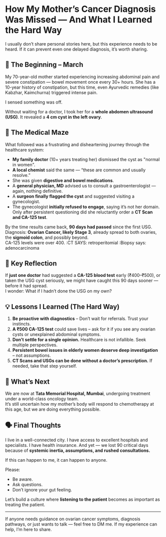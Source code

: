 
# How My Mother’s Cancer Diagnosis Was Missed — And What I Learned the Hard Way

I usually don’t share personal stories here, but this experience needs to be heard. If it can prevent even one delayed diagnosis, it’s worth sharing.

## 📅 The Beginning – March
My 70-year-old mother started experiencing increasing abdominal pain and severe constipation — bowel movement once every 30+ hours. She has a 10-year history of constipation, but this time, even Ayurvedic remedies (like Kabzhar, Kaimchurna) triggered intense pain.  

I sensed something was off.

Without waiting for a doctor, I took her for a **whole abdomen ultrasound (USG)**. It revealed a **4 cm cyst in the left ovary**.

## 🏥 The Medical Maze
What followed was a frustrating and disheartening journey through the healthcare system:

- **My family doctor** (10+ years treating her) dismissed the cyst as "normal in women".
- **A local chemist** said the same — “these are common and usually resolve.”
- She was given **digestive and bowel medications**.
- A **general physician, MD** advised us to consult a gastroenterologist — again, nothing definitive.
- A **surgeon finally flagged the cyst** and suggested visiting a gynecologist.
- The gynecologist **initially refused to engage**, saying it’s not her domain. Only after persistent questioning did she reluctantly order a **CT Scan and CA-125 test**.

By the time results came back, **90 days had passed** since the first USG.  
Diagnosis: **Ovarian Cancer, likely Stage 3**, already spread to both ovaries, the **sigmoid colon**, and possibly beyond.  
CA-125 levels were over 400.
:CT SAYS: retroperitomial
:Biopsy says: adenocarcinoma

## 🧠 Key Reflection
If **just one doctor** had suggested a **CA-125 blood test** early (₹400–₹500), or taken the USG cyst seriously, we might have caught this 90 days sooner — before it had spread.  
I wonder: What if I hadn’t done the USG on my own?

## 💡 Lessons I Learned (The Hard Way)
1. **Be proactive with diagnostics** – Don’t wait for referrals. Trust your instincts.
2. **A ₹500 CA-125 test** could save lives – ask for it if you see any ovarian cysts or unexplained abdominal symptoms.
3. **Don’t settle for a single opinion.** Healthcare is not infallible. Seek multiple perspectives.
4. **Persistent bowel issues in elderly women deserve deep investigation** – not assumptions.
5. **CT Scans and USGs can be done without a doctor’s prescription.** If needed, take that step yourself.

## 🙏 What’s Next
We are now at **Tata Memorial Hospital, Mumbai**, undergoing treatment under a world-class oncology team.  
It’s still uncertain how my mother’s body will respond to chemotherapy at this age, but we are doing everything possible.

## 🗣️ Final Thoughts
I live in a well-connected city. I have access to excellent hospitals and specialists. I have health insurance. And yet — we lost 90 critical days because of **systemic inertia, assumptions, and rushed consultations.**

If this can happen to me, it can happen to anyone.

Please:
- Be aware.
- Ask questions.
- Don’t ignore your gut feeling.

Let’s build a culture where **listening to the patient** becomes as important as treating the patient.

---

If anyone needs guidance on ovarian cancer symptoms, diagnosis pathways, or just wants to talk — feel free to DM me. If my experience can help, I’m here to share.
